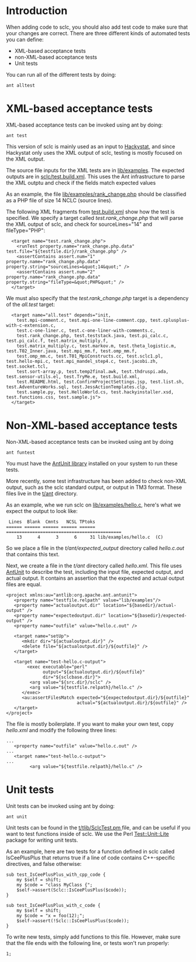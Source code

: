 # Introduction #

When adding code to sclc, you should also add test code to make sure that your changes are correct. There are three different kinds of automated tests you can define:
  * XML-based acceptance tests
  * non-XML-based acceptance tests
  * Unit tests

You can run all of the different tests by doing:

```
ant alltest
```


# XML-based acceptance tests #

XML-based acceptance tests can be invoked using ant by doing:
```
ant test
```


This version of sclc is mainly used as an input to [Hackystat](http://code.google.com/p/hackystat/), and since Hackystat only uses the XML output of sclc, testing is mostly focused on the XML output.

The source file inputs for the XML tests are in [lib/examples](http://code.google.com/p/sclc/source/browse/trunk/lib/examples). The expected outputs are in [sclc/test.build.xml](http://code.google.com/p/sclc/source/browse/trunk/test.build.xml). This uses the Ant infrastructure to parse the XML outptu and check if the fields match expected values

As an example, the file [lib/examples/rank\_change.php](http://code.google.com/p/sclc/source/browse/trunk/lib/examples/rank_change.php) should be classified as a PHP file of size 14 NCLC (source lines).

The following XML fragments from  [test.build.xml](http://code.google.com/p/sclc/source/browse/trunk/test.build.xml) show how the test is specified. We specify a target called _test.rank\_change.php_ that will parse the XML output of sclc, and check for sourceLines="14" and fileType="PHP":

```
  <target name="test.rank_change.php">
    <runTest property.name="rank_change.php.data" test.file="${testfile.dir}/rank_change.php" />
    <assertContains assert.num="1" property.name="rank_change.php.data" property.string="sourceLines=&quot;14&quot;" />
    <assertContains assert.num="2" property.name="rank_change.php.data" property.string="fileType=&quot;PHP&quot;" />
  </target>
```


We must also specify that the _test.rank\_change.php_ target is a dependency of the _all.test_ target:

```
  <target name="all.test" depends="init, 
    test.mpi-comment.c, test.mpi-one-line-comment.cpp, test.cplusplus-with-c-extension.c,
    test.c-one-liner.c, test.c-one-liner-with-comments.c,
    test.rank_change.php, test.teststack.java, test.pi_calc.c, test.pi_calc.f, test.matrix_multiply.f, 
    test.matrix_multiply.c, test.markov.m, test.theta_logistic.m, test.T02_Inner.java, test.mpi_mm.f, test.omp_mm.f,
    test.omp_mm.c, test.T01_MpiConstructs.cc, test.sclc1.pl, test.hello-mpi.c, test.mpi_mandel_step4.c, test.jacobi.zh, test.socket.tcl,
    test.sort-array.p, test.temp2final.awk, test.thdruspi.ada, test.sensor-utils.el, test.TryMe.e, test.build.xml,
    test.README.html, test.ConfirmProjectSettings.jsp, test.list.sh, test.AdventureWorks.sql, test.JessActionTemplates.clp,
    test.sample.py, test.HelloWorld.cs, test.hackyinstaller.xsd, test.functions.css, test.sample.js">
  </target>
```
# Non-XML-based acceptance tests #

Non-XML-based acceptance tests can be invoked using ant by doing

```
ant funtest
```

You must have the [AntUnit library](http://ant.apache.org/antlibs/antunit/) installed on your system to run these tests.

More recently, some test infrastructure has been added to check non-XML output, such as the sclc standard output, or output in TM3 format. These files live in the [t/ant](http://code.google.com/p/sclc/source/browse/trunk/t/ant) directory.

As an example, whe we run sclc on [lib/examples/hello.c](http://code.google.com/p/sclc/source/browse/trunk/lib/examples/hello.c), here's what we expect the output to look like:
```
 Lines  Blank  Cmnts   NCSL TPtoks 
====== ====== ====== ====== ====== ============================================
    13      4      3      6     31 lib/examples/hello.c  (C)
```

So we place a file in the _t/ant/expected\_output_ directory called _hello.c.out_ that contains this text.

Next, we create a file in the  _t/ant_ directory called _hello.xml_. This file uses [AntUnit](http://ant.apache.org/antlibs/antunit/) to describe the test,  including the input file, expected output, and actual output. It contains an assertion that the expected and actual output files are equal.

```
<project xmlns:au="antlib:org.apache.ant.antunit">
   <property name="testfile.relpath" value="lib/examples"/>    
   <property name="actualoutput.dir" location="${basedir}/actual-output" />
   <property name="expectedoutput.dir" location="${basedir}/expected-output" />
   <property name="outfile" value="hello.c.out" />
   
   <target name="setUp">
      <mkdir dir="${actualoutput.dir}" />
      <delete file="${actualoutput.dir}/${outfile}" />
   </target>
   
   <target name="test-hello.c-output">
        <exec executable="perl" 
              output="${actualoutput.dir}/${outfile}"
              dir="${sclcbase.dir}"> 
         <arg value="${src.dir}/sclc" />
         <arg value="${testfile.relpath}/hello.c" />
      </exec>
      <au:assertFilesMatch expected="${expectedoutput.dir}/${outfile}"
                           actual="${actualoutput.dir}/${outfile}" />
   </target>
</project>
```

The file is mostly boilerplate. If you want to make your own test, copy _hello.xml_ and modify the following three lines:
```
...
   <property name="outfile" value="hello.c.out" />
...
   <target name="test-hello.c-output">
...
         <arg value="${testfile.relpath}/hello.c" />

```



# Unit tests #

Unit tests can be invoked using ant by doing:
```
ant unit
```

Unit tests can be found in the [t/tlib/SclcTest.pm ](http://code.google.com/p/sclc/source/browse/trunk/t/tlib/SclcTest.pm) file, and can be useful if you want to test functions inside of sclc. We use the Perl [Test::Unit::Lite](http://search.cpan.org/dist/Test-Unit-Lite/lib/Test/Unit/Lite.pm) package for writing unit tests.

As an example, here are two tests for a function defined in sclc called IsCeePlusPlus that returns true if a line of code contains C++-specific directives, and false otherwise:

```
sub test_IsCeePlusPlus_with_cpp_code {
    my $self = shift;
    my $code = "class MyClass {";
    $self->assert(Sclc::IsCeePlusPlus($code));
}

sub test_IsCeePlusPlus_with_c_code {
    my $self = shift;
    my $code = "x = foo(12);";
    $self->assert(!Sclc::IsCeePlusPlus($code));
}
```

To write new tests, simply add functions to this file. However, make sure that the file ends with the following line, or tests won't run properly:
```
1;
```
